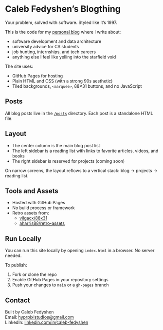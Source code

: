 # Caleb Fedyshen’s Blogthing

Your problem, solved with software. Styled like it’s 1997.

This is the code for my [personal blog](https://yourusername.github.io/) where I write about:
- software development and data architecture
- university advice for CS students
- job hunting, internships, and tech careers
- anything else I feel like yelling into the starfield void

The site uses:
- GitHub Pages for hosting
- Plain HTML and CSS (with a strong 90s aesthetic)
- Tiled backgrounds, `<marquee>`, 88×31 buttons, and no JavaScript

## Posts

All blog posts live in the [`/posts`](posts/) directory. Each post is a standalone HTML file.

## Layout

- The center column is the main blog post list
- The left sidebar is a reading list with links to favorite articles, videos, and books
- The right sidebar is reserved for projects (coming soon)

On narrow screens, the layout reflows to a vertical stack: blog → projects → reading list.

## Tools and Assets

- Hosted with GitHub Pages
- No build process or framework
- Retro assets from:
  - [vilgacx/88x31](https://github.com/vilgacx/88x31)
  - [aharris88/retro-assets](https://github.com/aharris88/retro-assets)

## Run Locally

You can run this site locally by opening `index.html` in a browser. No server needed.

To publish:
1. Fork or clone the repo
2. Enable GitHub Pages in your repository settings
3. Push your changes to `main` or a `gh-pages` branch

## Contact

Built by Caleb Fedyshen  
Email: [hyprpixlstudios@gmail.com](mailto:hyprpixlstudios@gmail.com)  
LinkedIn: [linkedin.com/in/caleb-fedyshen](https://www.linkedin.com/in/caleb-fedyshen)
